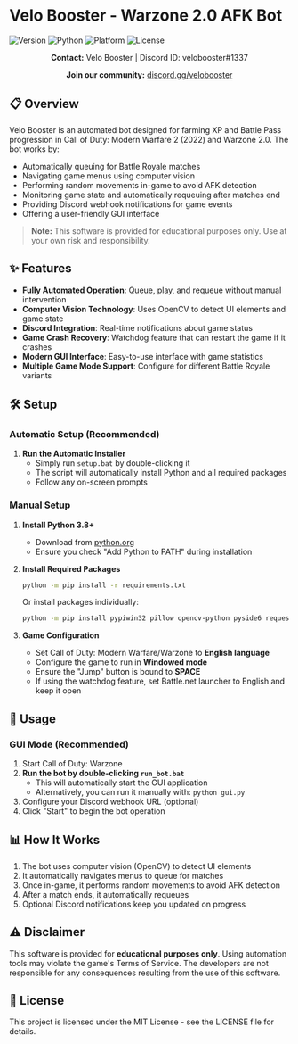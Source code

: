# Velo Booster - Warzone 2.0 AFK Bot

![Version](https://img.shields.io/badge/version-1.0.0-blue)
![Python](https://img.shields.io/badge/python-3.8%2B-brightgreen)
![Platform](https://img.shields.io/badge/platform-Windows-lightgrey)
![License](https://img.shields.io/badge/license-MIT-green)

<div align="center">

**Contact:** Velo Booster | Discord ID: velobooster#1337

**Join our community:** [discord.gg/velobooster](https://discord.gg/velobooster)

</div>

## 📋 Overview

Velo Booster is an automated bot designed for farming XP and Battle Pass progression in Call of Duty: Modern Warfare 2 (2022) and Warzone 2.0. The bot works by:

- Automatically queuing for Battle Royale matches
- Navigating game menus using computer vision
- Performing random movements in-game to avoid AFK detection
- Monitoring game state and automatically requeuing after matches end
- Providing Discord webhook notifications for game events
- Offering a user-friendly GUI interface

> **Note:** This software is provided for educational purposes only. Use at your own risk and responsibility.

## ✨ Features

- **Fully Automated Operation**: Queue, play, and requeue without manual intervention
- **Computer Vision Technology**: Uses OpenCV to detect UI elements and game state
- **Discord Integration**: Real-time notifications about game status
- **Game Crash Recovery**: Watchdog feature that can restart the game if it crashes
- **Modern GUI Interface**: Easy-to-use interface with game statistics
- **Multiple Game Mode Support**: Configure for different Battle Royale variants

## 🛠️ Setup

### Automatic Setup (Recommended)

1. **Run the Automatic Installer**
   - Simply run `setup.bat` by double-clicking it
   - The script will automatically install Python and all required packages
   - Follow any on-screen prompts

### Manual Setup

1. **Install Python 3.8+**
   - Download from [python.org](https://www.python.org/downloads/)
   - Ensure you check "Add Python to PATH" during installation

2. **Install Required Packages**
   ```bash
   python -m pip install -r requirements.txt
   ```
   Or install packages individually:
   ```bash
   python -m pip install pypiwin32 pillow opencv-python pyside6 requests numpy
   ```

3. **Game Configuration**
   - Set Call of Duty: Modern Warfare/Warzone to **English language**
   - Configure the game to run in **Windowed mode**
   - Ensure the "Jump" button is bound to **SPACE**
   - If using the watchdog feature, set Battle.net launcher to English and keep it open

## 🚀 Usage

### GUI Mode (Recommended)

1. Start Call of Duty: Warzone
2. **Run the bot by double-clicking `run_bot.bat`**
   - This will automatically start the GUI application
   - Alternatively, you can run it manually with: `python gui.py`
3. Configure your Discord webhook URL (optional)
4. Click "Start" to begin the bot operation

## 📊 How It Works

1. The bot uses computer vision (OpenCV) to detect UI elements
2. It automatically navigates menus to queue for matches
3. Once in-game, it performs random movements to avoid AFK detection
4. After a match ends, it automatically requeues
5. Optional Discord notifications keep you updated on progress

## ⚠️ Disclaimer

This software is provided for **educational purposes only**. Using automation tools may violate the game's Terms of Service. The developers are not responsible for any consequences resulting from the use of this software.

## 📝 License

This project is licensed under the MIT License - see the LICENSE file for details.
